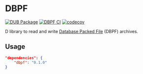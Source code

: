 # DBPF

[![DUB Package](https://img.shields.io/dub/v/dbpf.svg)](https://code.dlang.org/packages/dbpf)
[![DBPF CI](https://github.com/chances/dbpf-d/actions/workflows/ci.yml/badge.svg)](https://github.com/chances/dbpf-d/actions/workflows/ci.yml)
[![codecov](https://codecov.io/gh/chances/dbpf-d/branch/main/graph/badge.svg?token=5YN3BU7KR3)](https://codecov.io/gh/chances/dbpf-d/)

D library to read and write [Database Packed File](https://www.wiki.sc4devotion.com/index.php?title=DBPF) (DBPF) archives.

## Usage

```json
"dependencies": {
    "dbpf": "0.1.0"
}
```
